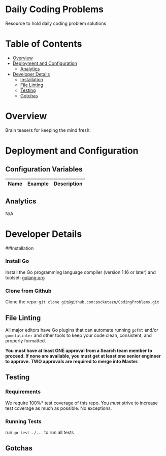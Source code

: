 # Daily Coding Problems
Resource to hold daily coding problem solutions

# Table of Contents

* [Overview](#Overview)
* [Deployment and Configuration](#deployment-and-configuration)
    * [Analytics](#analytics)
* [Developer Details](#developer-details)
    * [Installation](#installation)
    * [File Linting](#file-linting)
    * [Testing](#testing)
    * [Gotchas](#gotchas)



# Overview
Brain teasers for keeping the mind fresh.  

# Deployment and Configuration

## Configuration Variables

| Name | Example | Description|
|------|---------|------------|

## Analytics
N/A

# Developer Details

##Installation

### Install Go
Install the Go programming language compiler (version 1.16 or later) and toolset: [golang.org](https://golang.org/doc/install)

### Clone from Github
Clone the repo:  `git clone git@github.com:pocketazn/CodingProblems.git`

## File Linting

All major editors have Go plugins that can automate running `gofmt` and/or `gometalinter` and other tools to keep your code clean, consistent, and properly formatted.

**You must have at least ONE approval from a Search team member to proceed. If none are available, you must get at least one senior engineer to approve.
TWO approvals are required to merge into Master.**

## Testing

### Requirements
We require 100%* test coverage of this repo. You *must* strive to increase test coverage as much as possible. No exceptions.

### Running Tests

run `go test ./...` to run all tests

## Gotchas